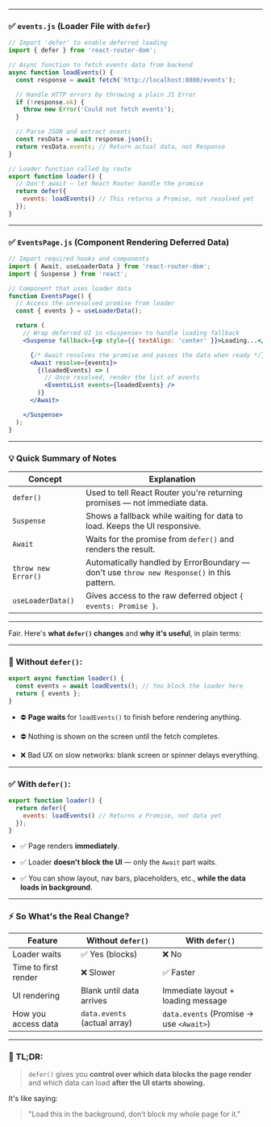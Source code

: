 
---

### ✅ `events.js` (Loader File with `defer`)

```jsx
// Import 'defer' to enable deferred loading
import { defer } from 'react-router-dom';

// Async function to fetch events data from backend
async function loadEvents() {
  const response = await fetch('http://localhost:8080/events');

  // Handle HTTP errors by throwing a plain JS Error
  if (!response.ok) {
    throw new Error('Could not fetch events');
  }

  // Parse JSON and extract events
  const resData = await response.json();
  return resData.events; // Return actual data, not Response
}

// Loader function called by route
export function loader() {
  // Don't await — let React Router handle the promise
  return defer({
    events: loadEvents() // This returns a Promise, not resolved yet
  });
}
```

---

### ✅ `EventsPage.js` (Component Rendering Deferred Data)

```jsx
// Import required hooks and components
import { Await, useLoaderData } from 'react-router-dom';
import { Suspense } from 'react';

// Component that uses loader data
function EventsPage() {
  // Access the unresolved promise from loader
  const { events } = useLoaderData();

  return (
    // Wrap deferred UI in <Suspense> to handle loading fallback
    <Suspense fallback={<p style={{ textAlign: 'center' }}>Loading...</p>}>

      {/* Await resolves the promise and passes the data when ready */}
      <Await resolve={events}>
        {(loadedEvents) => (
          // Once resolved, render the list of events
          <EventsList events={loadedEvents} />
        )}
      </Await>

    </Suspense>
  );
}
```

---

### 💡 Quick Summary of Notes

|Concept|Explanation|
|---|---|
|`defer()`|Used to tell React Router you're returning promises — not immediate data.|
|`Suspense`|Shows a fallback while waiting for data to load. Keeps the UI responsive.|
|`Await`|Waits for the promise from `defer()` and renders the result.|
|`throw new Error()`|Automatically handled by ErrorBoundary — don't use `throw new Response()` in this pattern.|
|`useLoaderData()`|Gives access to the raw deferred object `{ events: Promise }`.|

---

Fair. Here's **what `defer()` changes** and **why it's useful**, in plain terms:

---

### 🚫 Without `defer()`:

```js
export async function loader() {
  const events = await loadEvents(); // You block the loader here
  return { events };
}
```

- ⛔ **Page waits** for `loadEvents()` to finish before rendering anything.
    
- ⛔ Nothing is shown on the screen until the fetch completes.
    
- ❌ Bad UX on slow networks: blank screen or spinner delays everything.
    

---

### ✅ With `defer()`:

```js
export function loader() {
  return defer({
    events: loadEvents() // Returns a Promise, not data yet
  });
}
```

- ✅ Page renders **immediately**.
    
- ✅ Loader **doesn't block the UI** — only the `Await` part waits.
    
- ✅ You can show layout, nav bars, placeholders, etc., **while the data loads in background**.
    

---

### ⚡ So What's the Real Change?

|Feature|Without `defer()`|With `defer()`|
|---|---|---|
|Loader waits|✅ Yes (blocks)|❌ No|
|Time to first render|❌ Slower|✅ Faster|
|UI rendering|Blank until data arrives|Immediate layout + loading message|
|How you access data|`data.events` (actual array)|`data.events` (Promise → use `<Await>`)|

---

### 🔧 TL;DR:

> `defer()` gives you **control over which data blocks the page render** and which data can load **after the UI starts showing.**

It's like saying:

> "Load this in the background, don’t block my whole page for it."

